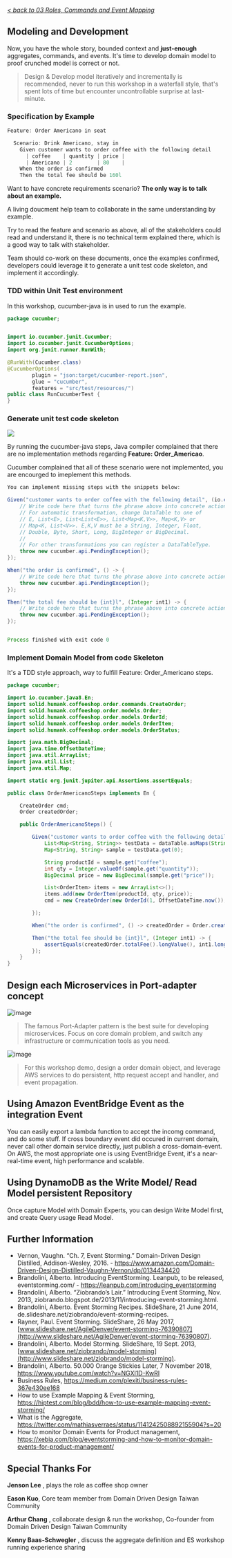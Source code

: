 _[< back to 03 Roles, Commands and Event Mapping](../03-roles-commands-events-mapping/README.md)_

## Modeling and Development

Now, you have the whole story, bounded context and **just-enough** aggregates, commands, and events. It's time to develop domain model to proof crunched model is correct or not.

> Design & Develop model iteratively and incrementally is recommended, never to run this workshop in a waterfall style, that's spent lots of time but encounter uncontrollable surprise at last-minute.

### Specification by Example

```java
Feature: Order Americano in seat

  Scenario: Drink Americano, stay in
    Given customer wants to order coffee with the following detail
      | coffee    | quantity | price |
      | Americano | 2        | 80    |
    When the order is confirmed
    Then the total fee should be 160l


```

Want to have concrete requirements scenario? **The only way is to talk about an example.**

A living doucment help team to collaborate in the same understanding by example.

Try to read the feature and scenario as above, all of the stakeholders could read and understand it, there is no technical term explained there, which is a good way to talk with stakeholder.

Team should co-work on these documents, once the examples confirmed, developers could leverage it to generate a unit test code skeleton, and implement it accordingly.



### TDD within Unit Test environment

In this workshop, cucumber-java is in used to run the example.

```java
package cucumber;


import io.cucumber.junit.Cucumber;
import io.cucumber.junit.CucumberOptions;
import org.junit.runner.RunWith;

@RunWith(Cucumber.class)
@CucumberOptions(
        plugin = "json:target/cucumber-report.json",
        glue = "cucumber",
        features = "src/test/resources/")
public class RunCucumberTest {
}

```



### Generate unit test code skeleton

![](../img/run-cucumber-steps.png)



By running the cucumber-java steps, Java compiler complained that there are no implementation methods regarding **Feature: Order_Americao**.

Cucumber complained that all of these scenario were not implemented, you are encourged to imeplement this methods.

```java
You can implement missing steps with the snippets below:

Given("customer wants to order coffee with the following detail", (io.cucumber.datatable.DataTable dataTable) -> {
    // Write code here that turns the phrase above into concrete actions
    // For automatic transformation, change DataTable to one of
    // E, List<E>, List<List<E>>, List<Map<K,V>>, Map<K,V> or
    // Map<K, List<V>>. E,K,V must be a String, Integer, Float,
    // Double, Byte, Short, Long, BigInteger or BigDecimal.
    //
    // For other transformations you can register a DataTableType.
    throw new cucumber.api.PendingException();
});

When("the order is confirmed", () -> {
    // Write code here that turns the phrase above into concrete actions
    throw new cucumber.api.PendingException();
});

Then("the total fee should be {int}l", (Integer int1) -> {
    // Write code here that turns the phrase above into concrete actions
    throw new cucumber.api.PendingException();
});


Process finished with exit code 0

```



### Implement Domain Model from code Skeleton

It's a TDD style approach, way to fulfill Feature: Order_Americano steps.

```java
package cucumber;

import io.cucumber.java8.En;
import solid.humank.coffeeshop.order.commands.CreateOrder;
import solid.humank.coffeeshop.order.models.Order;
import solid.humank.coffeeshop.order.models.OrderId;
import solid.humank.coffeeshop.order.models.OrderItem;
import solid.humank.coffeeshop.order.models.OrderStatus;

import java.math.BigDecimal;
import java.time.OffsetDateTime;
import java.util.ArrayList;
import java.util.List;
import java.util.Map;

import static org.junit.jupiter.api.Assertions.assertEquals;

public class OrderAmericanoSteps implements En {

    CreateOrder cmd;
    Order createdOrder;

    public OrderAmericanoSteps() {

        Given("customer wants to order coffee with the following detail", (io.cucumber.datatable.DataTable dataTable) -> {
            List<Map<String, String>> testData = dataTable.asMaps(String.class, String.class);
            Map<String, String> sample = testData.get(0);

            String productId = sample.get("coffee");
            int qty = Integer.valueOf(sample.get("quantity"));
            BigDecimal price = new BigDecimal(sample.get("price"));

            List<OrderItem> items = new ArrayList<>();
            items.add(new OrderItem(productId, qty, price));
            cmd = new CreateOrder(new OrderId(1, OffsetDateTime.now()), "0", OrderStatus.INITIAL, items);

        });

        When("the order is confirmed", () -> createdOrder = Order.create(cmd));

        Then("the total fee should be {int}l", (Integer int1) -> {
            assertEquals(createdOrder.totalFee().longValue(), int1.longValue());
        });
    }
}


```

## Design each Microservices in Port-adapter concept

![image](../img/implementation.png)

> The famous Port-Adapter pattern is the best suite for developing microservices. Focus on core domain problem, and switch any infrastructure or communication tools as you need.

![image](../img/orderdomain.png)

> For this workshop demo, design a order domain object, and leverage AWS services to do persistent, http request accept and handler, and event propagation.

## Using Amazon EventBridge Event as the integration Event

You can easily export a lambda function to accept the incomg command, and do some stuff.
If cross boundary event did occured in current domain, never call other domain service directly, just publish a cross-domain-event. On AWS, the most appropriate one is using EventBridge Event, it's a near-real-time event, high performance and scalable.

## Using DynamoDB as the Write Model/ Read Model persistent Repository

Once capture Model with Domain Experts, you can design Write Model first, and create Query usage Read Model.

## Further Information

- Vernon, Vaughn. “Ch. 7, Event Storming.” Domain-Driven Design Distilled, Addison-Wesley, 2016. - https://www.amazon.com/Domain-Driven-Design-Distilled-Vaughn-Vernon/dp/0134434420
- Brandolini, Alberto. Introducing EventStorming. Leanpub, to be released, eventstorming.com/ - https://leanpub.com/introducing_eventstorming
- Brandolini, Alberto. “Ziobrando’s Lair.” Introducing Event Storming, Nov. 2013, ziobrando.blogspot.de/2013/11/introducing-event-storming.html.
- Brandolini, Alberto. Event Storming Recipes. SlideShare, 21 June 2014, de.slideshare.net/ziobrando/event-storming-recipes.
- Rayner, Paul. Event Storming. SlideShare, 26 May 2017, [www.slideshare.net/AgileDenver/event-storming-76390807](http://www.slideshare.net/AgileDenver/event-storming-76390807).
- Brandolini, Alberto. Model Storming. SlideShare, 19 Sept. 2013, [www.slideshare.net/ziobrando/model-storming](http://www.slideshare.net/ziobrando/model-storming).
- Brandolini, Alberto. 50.000 Orange Stickies Later, 7 November 2018, https://www.youtube.com/watch?v=NGXl1D-KwRI
- Business Rules, https://medium.com/plexiti/business-rules-367e430ee168
- How to use Example Mapping & Event Storming, https://hiptest.com/blog/bdd/how-to-use-example-mapping-event-storming/
- What is the Aggregate, https://twitter.com/mathiasverraes/status/1141242508892155904?s=20
- How to monitor Domain Events for Product management, https://xebia.com/blog/eventstorming-and-how-to-monitor-domain-events-for-product-management/



## Special Thanks For

**Jenson Lee** , plays the role as coffee shop owner

**Eason Kuo**, Core team member from Domain Driven Design Taiwan Community

**Arthur Chang** , collaborate design & run the workshop, Co-founder from Domain Driven Design Taiwan Community

**Kenny Baas-Schwegler** , discuss the aggregate definition and ES workshop running experience sharing